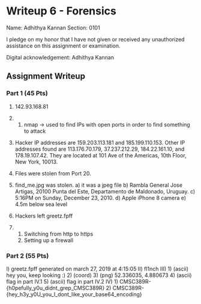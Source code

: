 # Writeup 6 - Forensics

Name: Adhithya Kannan
Section: 0101

I pledge on my honor that I have not given or received any unauthorized assistance on this assignment or examination.

Digital acknowledgement: Adhithya Kannan

## Assignment Writeup

### Part 1 (45 Pts)

1. 142.93.168.81
2. 
	1) nmap -> used to find IPs with open ports in order to find something to 			 attack
	

3. Hacker IP addresses are 159.203.113.181 and 185.199.110.153. Other IP addresses found are 113.176.70.179, 37.237.212.29, 184.22.161.10, and 178.19.107.42. They are located at 101 Ave of the Americas, 10th Floor, New York, 10013. 
4. Files were stolen from Port 20.
5. find_me.jpg was stolen. 
	a) it was a jpeg file
	b) Rambla General Jose Artigas, 20100 Punta del Este, Departamento de Maldonado, Uruguay.
	c) 5:16PM on Sunday, December 23, 2010.
	d) Apple iPhone 8 camera
	e) 4.5m below sea level
6. Hackers left greetz.fpff
7. 1) Switching from http to https
   2) Setting up a firewall

### Part 2 (55 Pts)

I) greetz.fpff generated on march 27, 2019 at 4:15:05
II) fl1nch
III) 
	1) (ascii) hey you, keep looking :)
	2) (coord)
	3) (png) 52.336035, 4.880673
	4) (ascii) flag in part IV.1
	5) (ascii) flag in part IV.2
IV) 
	1) CMSC389R-{h0pefully_y0u_didnt_grep_CMSC389R}
	2) CMSC389R-{hey_h3y_y0U_you_I_dont_like_your_base64_encoding}
